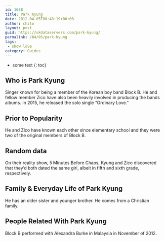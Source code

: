 ```yaml
---
id: 1688
title: Park Kyung
date: 2012-04-05T08:48:19+00:00
author: chito
layout: post
guid: https://ukdataservers.com/park-kyung/
permalink: /04/05/park-kyung
tags:
 - show love
category: Guides
---
```


* some text
{: toc}
          
          
## Who is  Park Kyung
                  
                  
                  
Singer known for being a member of the Korean boy band Block B. He and fellow member Zico have also been heavily involved in producing the bands albums. In 2015, he released the solo single &#8220;Ordinary Love.&#8221;
                  
                
                
                
## Prior to Popularity 
                  
                  
                  
He and Zico have known each other since elementary school and they were two of the original members of Block B.
                  
                
                
                
## Random data 
                  
                  
                  
On their reality show, 5 Minutes Before Chaos, Kyung and Zico discovered that they&#8217;d both dated the same girl, albeit in fifth and sixth grade, respectively.
                  
                
                
                
## Family & Everyday Life of Park Kyung
                  
                  
                  
He has an older sister and younger brother. He comes from a Christian family.
                  
                
                
                
## People Related With  Park Kyung
                  
                  
                  
Block B performed with Alexandra Burke in Malaysia in November of 2012.
                  
                
              
            
          
          
          
    
    
  
